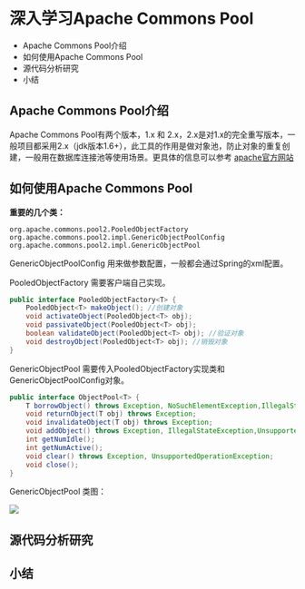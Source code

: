 # 深入学习Apache Commons Pool

+ Apache Commons Pool介绍
+ 如何使用Apache Commons Pool
+ 源代码分析研究
+ 小结

## Apache Commons Pool介绍

Apache Commons Pool有两个版本，1.x 和 2.x，2.x是对1.x的完全重写版本，一般项目都采用2.x（jdk版本1.6+），此工具的作用是做对象池，防止对象的重复创建，一般用在数据库连接池等使用场景。更具体的信息可以参考 [apache官方网站](http://commons.apache.org/proper/commons-pool/)

 

## 如何使用Apache Commons Pool

**重要的几个类：**

```
org.apache.commons.pool2.PooledObjectFactory
org.apache.commons.pool2.impl.GenericObjectPoolConfig
org.apache.commons.pool2.impl.GenericObjectPool
```

GenericObjectPoolConfig 用来做参数配置，一般都会通过Spring的xml配置。

PooledObjectFactory 需要客户端自己实现。

```java
public interface PooledObjectFactory<T> {
    PooledObject<T> makeObject(); //创建对象
    void activateObject(PooledObject<T> obj); 
    void passivateObject(PooledObject<T> obj);
    boolean validateObject(PooledObject<T> obj); //验证对象
    void destroyObject(PooledObject<T> obj); //销毁对象
}
```

GenericObjectPool 需要传入PooledObjectFactory实现类和GenericObjectPoolConfig对象。

```java
public interface ObjectPool<T> {  
    T borrowObject() throws Exception, NoSuchElementException,IllegalStateException; 
    void returnObject(T obj) throws Exception;
    void invalidateObject(T obj) throws Exception;
    void addObject() throws Exception, IllegalStateException,UnsupportedOperationException;
    int getNumIdle();
    int getNumActive();
    void clear() throws Exception, UnsupportedOperationException;
    void close();
}
```

 GenericObjectPool 类图：

![](http://ww4.sinaimg.cn/large/006y8lVagw1fa89qrmv01j311q07k0tq.jpg)



## 源代码分析研究



## 小结

